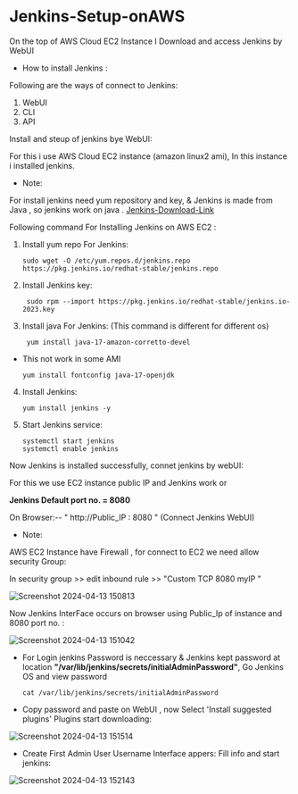 # Jenkins-Setup-onAWS
On the top of AWS Cloud EC2 Instance I Download and access Jenkins by WebUI

 - How to install Jenkins :

Following are the ways of connect to Jenkins:

1. WebUI 
2. CLI
3. API

Install and steup of jenkins bye WebUI:
 
For this i use AWS Cloud EC2 instance (amazon linux2 ami), In this instance i installed jenkins.

 - Note:

For install jenkins need yum repository and key, & Jenkins is made from Java , so jenkins work on java .
[Jenkins-Download-Link](https://pkg.jenkins.io/redhat-stable/)

Following command For Installing Jenkins on AWS EC2  :

1. Install yum repo For Jenkins:

       sudo wget -O /etc/yum.repos.d/jenkins.repo https://pkg.jenkins.io/redhat-stable/jenkins.repo

2. Install Jenkins key:

        sudo rpm --import https://pkg.jenkins.io/redhat-stable/jenkins.io-2023.key

3. Install java For Jenkins: (This command is different for different os)
   
        yum install java-17-amazon-corretto-devel
 
  - This not work in some AMI

        yum install fontconfig java-17-openjdk
4. Install Jenkins:

       yum install jenkins -y

5. Start Jenkins service:

       systemctl start jenkins
       systemctl enable jenkins

Now Jenkins is installed successfully, connet jenkins by webUI:

For this we use EC2 instance public IP and Jenkins work or 

**Jenkins Default port no. = 8080**

On Browser:--  " http://Public_IP : 8080 " (Connect Jenkins WebUI)

 - Note: 

AWS EC2 Instance have Firewall , for connect to EC2 we need allow security Group:

In security group >> edit inbound rule >> "Custom TCP  8080  myIP "

![Screenshot 2024-04-13 150813](https://github.com/Pratikshinde55/Jenkins/assets/145910708/05ad7d9f-e63e-49cf-95bb-448dfb4a1916)

Now Jenkins InterFace occurs on browser using Public_Ip of instance and 8080 port no. :

![Screenshot 2024-04-13 151042](https://github.com/Pratikshinde55/Jenkins/assets/145910708/1e827615-2005-46ef-8390-427624c5bb78)

- For Login jenkins Password is neccessary & Jenkins kept password at location **"/var/lib/jenkins/secrets/initialAdminPassword"**, Go Jenkins OS  and view 
password 
      
      cat /var/lib/jenkins/secrets/initialAdminPassword

- Copy password and paste on WebUI , now Select 'Install suggested plugins' Plugins start downloading:

![Screenshot 2024-04-13 151514](https://github.com/Pratikshinde55/Jenkins/assets/145910708/42353e64-69da-493d-9816-85153ec7e479)

- Create First Admin User Username Interface appers: Fill info and start jenkins:

![Screenshot 2024-04-13 152143](https://github.com/Pratikshinde55/Jenkins/assets/145910708/6765f294-f394-4223-8881-4755699dc96d)
































   
